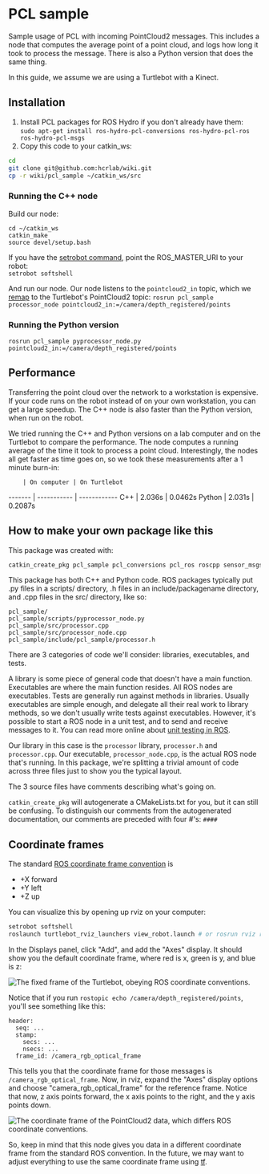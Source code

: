 # PCL sample
Sample usage of PCL with incoming PointCloud2 messages. This includes a node that computes the average point of a point cloud, and logs how long it took to process the message. There is also a Python version that does the same thing.

In this guide, we assume we are using a Turtlebot with a Kinect.

## Installation
1. Install PCL packages for ROS Hydro if you don't already have them:<br />
  `sudo apt-get install ros-hydro-pcl-conversions ros-hydro-pcl-ros ros-hydro-pcl-msgs`
2. Copy this code to your catkin_ws:
```bash
cd
git clone git@github.com:hcrlab/wiki.git
cp -r wiki/pcl_sample ~/catkin_ws/src
```

### Running the C++ node
Build our node:
```
cd ~/catkin_ws
catkin_make
source devel/setup.bash
```

If you have the [setrobot command](https://github.com/hcrlab/wiki/blob/master/development_environment_setup/recommended_bashrc.md), point the ROS_MASTER_URI to your robot:<br />
`setrobot softshell`

And run our node. Our node listens to the `pointcloud2_in` topic, which we [remap](http://wiki.ros.org/Remapping%20Arguments) to the Turtlebot's PointCloud2 topic:
`rosrun pcl_sample processor_node pointcloud2_in:=/camera/depth_registered/points`

### Running the Python version
`rosrun pcl_sample pyprocessor_node.py pointcloud2_in:=/camera/depth_registered/points`

## Performance
Transferring the point cloud over the network to a workstation is expensive. If your code runs on the robot instead of on your own workstation, you can get a large speedup. The C++ node is also faster than the Python version, when run on the robot.

We tried running the C++ and Python versions on a lab computer and on the Turtlebot to compare the performance. The node computes a running average of the time it took to process a point cloud. Interestingly, the nodes all get faster as time goes on, so we took these measurements after a 1 minute burn-in:

        | On computer | On Turtlebot
------- | ----------- | ------------
C++     | 2.036s      | 0.0462s
Python  | 2.031s      | 0.2087s

## How to make your own package like this
This package was created with:

```bash
catkin_create_pkg pcl_sample pcl_conversions pcl_ros roscpp sensor_msgs
```

This package has both C++ and Python code. ROS packages typically put .py files in a scripts/ directory, .h files in an include/packagename directory, and .cpp files in the src/ directory, like so:
```
pcl_sample/
pcl_sample/scripts/pyprocessor_node.py
pcl_sample/src/processor.cpp
pcl_sample/src/processor_node.cpp
pcl_sample/include/pcl_sample/processor.h
```

There are 3 categories of code we'll consider: libraries, executables, and tests.

A library is some piece of general code that doesn't have a main function. Executables are where the main function resides. All ROS nodes are executables. Tests are generally run against methods in libraries. Usually executables are simple enough, and delegate all their real work to library methods, so we don't usually write tests against executables. However, it's possible to start a ROS node in a unit test, and to send and receive messages to it. You can read more online about [unit testing in ROS](http://wiki.ros.org/UnitTesting).

Our library in this case is the `processor` library, `processor.h` and `processor.cpp`. Our executable, `processor_node.cpp`, is the actual ROS node that's running. In this package, we're splitting a trivial amount of code across three files just to show you the typical layout.

The 3 source files have comments describing what's going on.

`catkin_create_pkg` will autogenerate a CMakeLists.txt for you, but it can still be confusing. To distinguish our comments from the autogenerated documentation, our comments are preceded with four #'s: `####`

## Coordinate frames
The standard [ROS coordinate frame convention](http://wiki.ros.org/geometry/CoordinateFrameConventions) is
* +X forward
* +Y left
* +Z up

You can visualize this by opening up rviz on your computer:

```bash
setrobot softshell
roslaunch turtlebot_rviz_launchers view_robot.launch # or rosrun rviz rviz
```

In the Displays panel, click "Add", and add the "Axes" display. It should show you the default coordinate frame, where red is x, green is y, and blue is z:

![The fixed frame of the Turtlebot, obeying ROS coordinate conventions.](https://sites.google.com/site/cse481au14/labs/base_footprint.png "The fixed frame of the Turtlebot, obeying ROS coordinate conventions.")

Notice that if you run `rostopic echo /camera/depth_registered/points`, you'll see something like this:
```
header: 
  seq: ...
  stamp: 
    secs: ...
    nsecs: ...
  frame_id: /camera_rgb_optical_frame
```

This tells you that the coordinate frame for those messages is `/camera_rgb_optical_frame`. Now, in rviz, expand the "Axes" display options and choose "camera_rgb_optical_frame" for the reference frame. Notice that now, z axis points forward, the x axis points to the right, and the y axis points down.

![The coordinate frame of the PointCloud2 data, which differs ROS coordinate conventions.](https://sites.google.com/site/cse481au14/labs/camera_rgb_optical_frame.png "The coordinate frame of the PointCloud2 data, which differs ROS coordinate conventions.")

So, keep in mind that this node gives you data in a different coordinate frame from the standard ROS convention. In the future, we may want to adjust everything to use the same coordinate frame using [tf](http://wiki.ros.org/tf).
